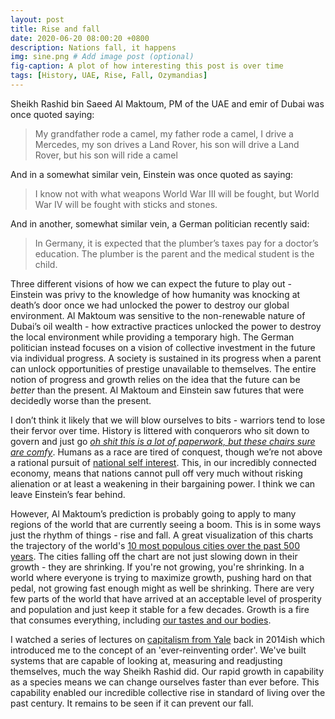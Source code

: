 ```yaml
---
layout: post
title: Rise and fall
date: 2020-06-20 08:00:20 +0800
description: Nations fall, it happens
img: sine.png # Add image post (optional)
fig-caption: A plot of how interesting this post is over time
tags: [History, UAE, Rise, Fall, Ozymandias]
---
```


Sheikh Rashid bin Saeed Al Maktoum, PM of the UAE and emir of Dubai was once quoted saying:
> My grandfather rode a camel, my father rode a camel, I drive a Mercedes, my son drives a Land Rover, his son will drive a Land Rover, but his son will ride a camel

And in a somewhat similar vein, Einstein was once quoted as saying:
>I know not with what weapons World War III will be fought, but World War IV will be fought with sticks and stones.

And in another, somewhat similar vein, a German politician recently said:
>In Germany, it is expected that the plumber’s taxes pay for a doctor’s education. The plumber is the parent and the medical student is the child.

Three different visions of how we can expect the future to play out - Einstein was privy to the knowledge of how humanity was knocking at death’s door once we had unlocked the power to destroy our global environment. Al Maktoum was sensitive to the non-renewable nature of Dubai’s oil wealth - how extractive practices unlocked the power to destroy the local environment while providing a temporary high. The German politician instead focuses on a vision of collective investment in the future via individual progress. A society is sustained in its progress when a parent can unlock opportunities of prestige unavailable to themselves. The entire notion of progress and growth relies on the idea that the future can be _better_ than the present. Al Maktoum and Einstein saw futures that were decidedly worse than the present.

I don’t think it likely that we will blow ourselves to bits - warriors tend to lose their fervor over time. History is littered with conquerors who sit down to govern and just go [_oh shit this is a lot of paperwork, but these chairs sure are comfy_](https://en.wikipedia.org/wiki/Yuan_dynasty). Humans as a race are tired of conquest, though we’re not above a rational pursuit of [national self interest](https://en.wikipedia.org/wiki/Democratic_peace_theory). This, in our incredibly connected economy, means that nations cannot pull off very much without risking alienation or at least a weakening in their bargaining power. I think we can leave Einstein’s fear behind.

However, Al Maktoum’s prediction is probably going to apply to many regions of the world that are currently seeing a boom. This is in some ways just the rhythm of things - rise and fall. A great visualization of this charts the trajectory of the world's [10 most populous cities over the past 500 years](https://www.visualcapitalist.com/worlds-most-populous-cities-500-years-history/). The cities falling off the chart are not just slowing down in their growth - they are shrinking. If you're not growing, you're shrinking. In a world where everyone is trying to maximize growth, pushing hard on that pedal, not growing fast enough might as well be shrinking. There are very few parts of the world that have arrived at an acceptable level of prosperity and population and just keep it stable for a few decades. Growth is a fire that consumes everything, including [our tastes and our bodies](https://www.hsph.harvard.edu/nutritionsource/an-epidemic-of-obesity/).

I watched a series of lectures on [capitalism from Yale](https://www.youtube.com/playlist?list=PL2497FD1251EED4DD) back in 2014ish which introduced me to the concept of an 'ever-reinventing order'. We've built systems that are capable of looking at, measuring and readjusting themselves, much the way Sheikh Rashid did. Our rapid growth in capability as a species means we can change ourselves faster than ever before. This capability enabled our incredible collective rise in standard of living over the past century. It remains to be seen if it can prevent our fall.
